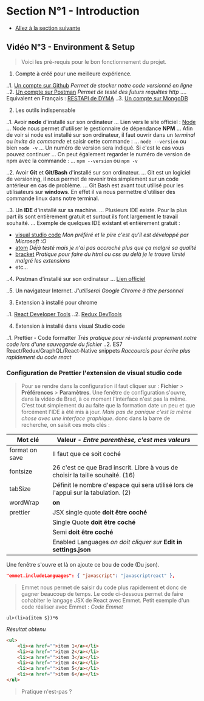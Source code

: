 # Section N°1 - Introduction

-   [Allez à la section suivante](../blop/cours/section_2)

## Vidéo N°3 - Environment & Setup

> Voici les pré-requis pour le bon fonctionnement du projet.

1. Compte à créé pour une meilleure expérience.

..1. [Un compte sur Github](https://github.com/) _Permet de stocker notre code versionné en ligne_
..2. [Un compte sur Postman](https://www.postman.com/) _Permet de testé des futurs requêtes http_
.... Equivalent en Français : [RESTAPI de DYMA](https://restapi.fr/)
..3. [Un compte sur MongoDB](https://www.mongodb.com/)

2. Les outils indispensable

..1. Avoir **node** d'installé sur son ordinateur
... Lien vers le site officiel : [Node](https://nodejs.org/en/)
... Node nous permet d'utiliser le gestionnaire de dépendance **NPM**
... Afin de voir si node est installé sur son ordinateur, il faut ouvrir dans un _terminal_ ou _invite de commande_ et saisir cette commande :
... `node --version` ou bien `node -v`
... Un numéro de version sera indiqué. Si c'est le cas vous pouvez continuer
... On peut également regarder le numéro de version de npm avec la commande :
... `npm --version` ou `npm -v`

..2. Avoir **Git** et **Git/Bash** d'installé sur son ordinateur.
... Git est un logiciel de versioning, il nous permet de revenir très simplement sur un code antérieur en cas de problème.
... Git Bash est avant tout utilisé pour les utilisateurs sur **windows**. En effet il va nous permettre d'utiliser des commande linux dans notre terminal.

..3. Un **IDE** d'installé sur sa machine.
... Plusieurs IDE existe. Pour la plus part ils sont entièrement gratuit et surtout ils font largement le travail souhaité.
... Exemple de quelques IDE existant et entièrement gratuit :

-   [visual studio code](https://visualstudio.microsoft.com/fr/) _Mon préféré et le pire c'est qu'il est développé par Microsoft :O_
-   [atom](https://atom.io/) _Déjà testé mais je n'ai pas accroché plus que ça malgré sa qualité_
-   [bracket](http://brackets.io/) _Pratique pour faire du html ou css au delà je le trouve limité malgré les extensions_
-   etc...

..4. Postman d'installé sur son ordinateur
... [Lien officiel](https://www.postman.com/)

..5. Un navigateur Internet. _J'utiliserai Google Chrome à titre personnel_

3. Extension à installé pour chrome

..1. [React Developer Tools](https://chrome.google.com/webstore/detail/react-developer-tools/fmkadmapgofadopljbjfkapdkoienihi?hl=fr)
..2. [Redux DevTools](https://chrome.google.com/webstore/detail/redux-devtools/lmhkpmbekcpmknklioeibfkpmmfibljd?hl=fr)

4. Extension à installé dans visual Studio code

..1. Prettier - Code formatter _Très pratique pour ré-indenté proprement notre code lors d'une sauvegarde du fichier_
..2. ES7 React/Redux/GraphQL/React-Native snippets _Raccourcis pour écrire plus rapidement du code react_

### Configuration de Prettier l'extension de visual studio code

> Pour se rendre dans la configuration il faut cliquer sur : **Fichier** > **Préférences** > **Paramètres**. Une fenêtre de configuration s'ouvre, dans la vidéo de Brad, à ce moment l'interface n'est pas la même. C'est tout simplement du au faite que la formation date un peu et que forcément l'IDE à été mis à jour. _Mais pas de panique c'est la même chose avec une interface graphique_. donc dans la barre de recherche, on saisit ces mots clés :

| Mot clé        | Valeur - _Entre parenthèse, c'est mes valeurs_                                     |
| -------------- | ---------------------------------------------------------------------------------- |
| format on save | Il faut que ce soit coché                                                          |
| fontsize       | 26 c'est ce que Brad inscrit. Libre à vous de choisir la taille souhaité. (16)     |
| tabSize        | Définit le nombre d'espace qui sera utilisé lors de l'appui sur la tabulation. (2) |
| wordWrap       | **on**                                                                             |
| prettier       | JSX single quote **doit être coché**                                               |
|                | Single Quote **doit être coché**                                                   |
|                | Semi **doit être coché**                                                           |
|                | Enabled Languages _on doit cliquer sur_ **Edit in settings.json**                  |

Une fenêtre s'ouvre et là on ajoute ce bou de code (Du json).

```json
"emmet.includeLanguages": { "javascript": "javascriptreact" },
```

> Emmet nous permet de saisir du code plus rapidement et donc de gagner beaucoup de temps. Le code ci-dessous permet de faire cohabiter le langage JSX de React avec Emmet. Petit exemple d'un code réaliser avec Emmet :
> _Code Emmet_

```
ul>(li>a{item $})*6
```

_Résultat obtenu_

```html
<ul>
	<li><a href="">item 1</a></li>
	<li><a href="">item 2</a></li>
	<li><a href="">item 3</a></li>
	<li><a href="">item 4</a></li>
	<li><a href="">item 5</a></li>
	<li><a href="">item 6</a></li>
</ul>
```

> Pratique n'est-pas ?
